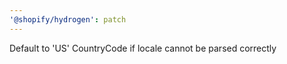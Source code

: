 ```yaml
---
'@shopify/hydrogen': patch
---
```


Default to 'US' CountryCode if locale cannot be parsed correctly
